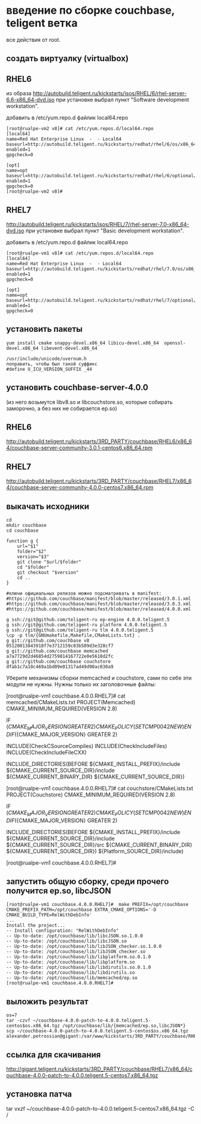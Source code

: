 введение по сборке couchbase, teligent ветка
============================================

все действия от root.

создать виртуалку (virtualbox) 
------------------------------

RHEL6
-----
из образа
http://autobuild.teligent.ru/kickstarts/isos/RHEL/6/rhel-server-6.6-x86_64-dvd.iso
при установке выбрал пункт "Software development workstation".

добавить в /etc/yum.repo.d файлик local64.repo
~~~
[root@rualpe-vm2 v8]# cat /etc/yum.repos.d/local64.repo 
[local64]
name=Red Hat Enterprise Linux  -  - Local64
baseurl=http://autobuild.teligent.ru/kickstarts/redhat/rhel/6/os/x86_64/Server/
enabled=1
gpgcheck=0

[opt]
name=opt
baseurl=http://autobuild.teligent.ru/kickstarts/redhat/rhel/6/optional/x86_64
enabled=1
gpgcheck=0
[root@rualpe-vm2 v8]# 
~~~


RHEL7
-----
http://autobuild.teligent.ru/kickstarts/isos/RHEL/7/rhel-server-7.0-x86_64-dvd.iso
при установке выбрал пункт "Basic development workstation".

добавить в /etc/yum.repo.d файлик local64.repo
~~~
[root@rualpe-vm1 v8]# cat /etc/yum.repos.d/local64.repo 
[local64]
name=Red Hat Enterprise Linux  -  - Local64
baseurl=http://autobuild.teligent.ru/kickstarts/redhat/rhel/7.0/os/x86_64/
enabled=1
gpgcheck=0

[opt]
name=opt
baseurl=http://autobuild.teligent.ru/kickstarts/redhat/rhel/7/optional/x86_64/
enabled=1
gpgcheck=0
~~~


установить пакеты
-----------------

~~~
yum install cmake snappy-devel.x86_64 libicu-devel.x86_64  openssl-devel.x86_64 libevent-devel.x86_64

/usr/include/unicode/uvernum.h
поправить, чтобы был такой суффикс
#define U_ICU_VERSION_SUFFIX _44

~~~

установить couchbase-server-4.0.0 
---------------------------------

(из него возьмутся libv8.so и libcouchstore.so, которые собирать заморочно, а без них не собирается ep.so)

RHEL6
-----
http://autobuild.teligent.ru/kickstarts/3RD_PARTY/couchbase/RHEL6/x86_64/couchbase-server-community-3.0.1-centos6.x86_64.rpm

RHEL7
----
http://autobuild.teligent.ru/kickstarts/3RD_PARTY/couchbase/RHEL7/x86_64/couchbase-server-community-4.0.0-centos7.x86_64.rpm

выкачать исходники
-------------------------------

~~~
cd
mkdir couchbase
cd couchbase

function g {
	url="$1"
	folder="$2"
	version="$3"
	git clone "$url/$folder"
	cd "$folder"
	git checkout "$version"
	cd ..
}

#ключи официальных релизов можно подсматривать в manifest:
#https://github.com/couchbase/manifest/blob/master/released/3.0.1.xml
#https://github.com/couchbase/manifest/blob/master/released/3.0.3.xml
#https://github.com/couchbase/manifest/blob/master/released/4.0.0.xml

g ssh://git@github.com/teligent-ru ep-engine 4.0.0.teligent.5
g ssh://git@github.com/teligent-ru platform 4.0.0.teligent.5
g ssh://git@github.com/teligent-ru tlm 4.0.0.teligent.5
\cp -p tlm/{GNUmakefile,Makefile,CMakeLists.txt} .
g git://github.com/couchbase v8 05120013843918f7e3712159c03b509d3e328cf7
g git://github.com/couchbase memcached a7a7729d2d46854d2759814167722e0e5618d2fc
g git://github.com/couchbase couchstore dfab1c7a10c469a1bd09e01317ad49d90ac030a9
~~~

Уберите механизмы сборки memcached и couchstore, сами по себе эти модули не нужны. Нужны только их заголовочные файлы:

[root@rualpe-vm1 couchbase.4.0.0.RHEL7]# cat memcached/CMakeLists.txt
PROJECT(Memcached)
CMAKE_MINIMUM_REQUIRED(VERSION 2.8)

IF (${CMAKE_MAJOR_VERSION} GREATER 2)
    CMAKE_POLICY(SET CMP0042 NEW)
ENDIF (${CMAKE_MAJOR_VERSION} GREATER 2)

INCLUDE(CheckCSourceCompiles)
INCLUDE(CheckIncludeFiles)
INCLUDE(CheckIncludeFileCXX)

INCLUDE_DIRECTORIES(BEFORE
                    ${CMAKE_INSTALL_PREFIX}/include
                    ${CMAKE_CURRENT_SOURCE_DIR}/include
                    ${CMAKE_CURRENT_BINARY_DIR}
                    ${CMAKE_CURRENT_SOURCE_DIR})

[root@rualpe-vm1 couchbase.4.0.0.RHEL7]# cat couchstore/CMakeLists.txt
PROJECT(Couchstore)
CMAKE_MINIMUM_REQUIRED(VERSION 2.8)

IF (${CMAKE_MAJOR_VERSION} GREATER 2)
    CMAKE_POLICY(SET CMP0042 NEW)
ENDIF (${CMAKE_MAJOR_VERSION} GREATER 2)

INCLUDE_DIRECTORIES(BEFORE ${CMAKE_INSTALL_PREFIX}/include
                           ${CMAKE_CURRENT_SOURCE_DIR}/include
                           ${CMAKE_CURRENT_SOURCE_DIR}/src
                           ${CMAKE_CURRENT_BINARY_DIR}
                           ${CMAKE_CURRENT_SOURCE_DIR})
                           ${Platform_SOURCE_DIR}/include)

[root@rualpe-vm1 couchbase.4.0.0.RHEL7]#


запустить общую сборку, среди прочего получится ep.so, libcJSON
--------------------------------------------------------------------------

~~~
[root@rualpe-vm1 couchbase.4.0.0.RHEL7]#  make PREFIX=/opt/couchbase CMAKE_PREFIX_PATH=/opt/couchbase EXTRA_CMAKE_OPTIONS='-D CMAKE_BUILD_TYPE=RelWithDebInfo'
...
Install the project...
-- Install configuration: "RelWithDebInfo"
-- Up-to-date: /opt/couchbase/lib/libcJSON.so.1.0.0
-- Up-to-date: /opt/couchbase/lib/libcJSON.so
-- Up-to-date: /opt/couchbase/lib/libJSON_checker.so.1.0.0
-- Up-to-date: /opt/couchbase/lib/libJSON_checker.so
-- Up-to-date: /opt/couchbase/lib/libplatform.so.0.1.0
-- Up-to-date: /opt/couchbase/lib/libplatform.so
-- Up-to-date: /opt/couchbase/lib/libdirutils.so.0.1.0
-- Up-to-date: /opt/couchbase/lib/libdirutils.so
-- Up-to-date: /opt/couchbase/lib/memcached/ep.so
[root@rualpe-vm1 couchbase.4.0.0.RHEL7]#
~~~


выложить результат
------------------

~~~
os=7
tar -czvf ~/couchbase-4.0.0-patch-to-4.0.0.teligent.5-centos$os.x86_64.tgz /opt/couchbase/lib/{memcached/ep.so,libcJSON*}
scp ~/couchbase-4.0.0-patch-to-4.0.0.teligent.5-centos$os.x86_64.tgz  alexander.petrossian@gigant:/var/www/kickstarts/3RD_PARTY/couchbase/RHEL$os/x86_64/
~~~

ссылка для скачивания
---------------------
http://gigant.teligent.ru/kickstarts/3RD_PARTY/couchbase/RHEL7/x86_64/couchbase-4.0.0-patch-to-4.0.0.teligent.5-centos7.x86_64.tgz

установка патча
---------------
tar vxzf ~/couchbase-4.0.0-patch-to-4.0.0.teligent.5-centos7.x86_64.tgz -C /
